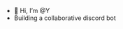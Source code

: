 - 👋 Hi, I’m @Y
- Building a collaborative discord bot

<!---
Y50000/Y50000 is a ✨ special ✨ repository because its `README.md` (this file) appears on your GitHub profile.
You can click the Preview link to take a look at your changes.
--->
